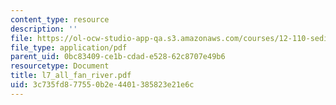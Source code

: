```yaml
---
content_type: resource
description: ''
file: https://ol-ocw-studio-app-qa.s3.amazonaws.com/courses/12-110-sedimentary-geology-fall-2004/3c735fd877550b2e4401385823e21e6c_l7_all_fan_river.pdf
file_type: application/pdf
parent_uid: 0bc83409-ce1b-cdad-e528-62c8707e49b6
resourcetype: Document
title: l7_all_fan_river.pdf
uid: 3c735fd8-7755-0b2e-4401-385823e21e6c
---
```

